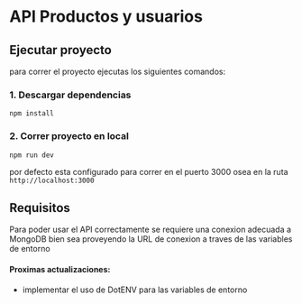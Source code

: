 # API Productos y usuarios

## Ejecutar proyecto

para correr el proyecto ejecutas los siguientes comandos:

### 1. Descargar dependencias

`npm install`

### 2. Correr proyecto en local

`npm run dev`

por defecto esta configurado para correr en el puerto 3000 osea en la ruta `http://localhost:3000`

## Requisitos

Para poder usar el API correctamente se requiere una conexion adecuada a MongoDB bien sea proveyendo la URL de conexion a traves de las variables de entorno

#### Proximas actualizaciones:

- implementar el uso de DotENV para las variables de entorno
